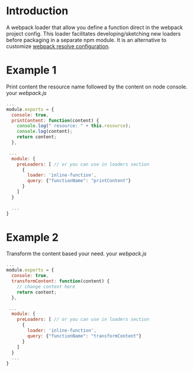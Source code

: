 # Introduction
A webpack loader that allow you define a function direct in the webpack project config. This loader facilitates developing/sketching new loaders before packaging in a separate npm module. It is an alternative to customize [webpack resolve configuration](http://webpack.github.io/docs/configuration.html#resolve-modulesdirectories).

# Example 1
Print content the resource name followed by the content on node console. 
your *webpack.js*
``` javascript
...
module.exports = {
  console: true,
  printContent: function(content) {
    console.log(" resource: " + this.resource);
    console.log(content);
    return content;
  },

 ...
  module: {
    preLoaders: [ // or you can use in loaders section
      {
        loader: 'inline-function',
        query: {"functionName": "printContent"}
      }
    ]
  }

  ...
}
```

# Example 2 
Transform the content based your need.
your *webpack.js*
``` javascript
...
module.exports = {
  console: true,
  transformContent: function(content) {
    // change content here
    return content;
  },

 ...
  module: {
    preLoaders: [ // or you can use in loaders section
      {
        loader: 'inline-function',
        query: {"functionName": "transformContent"}
      }
    ]
  }
  ...
}
```
